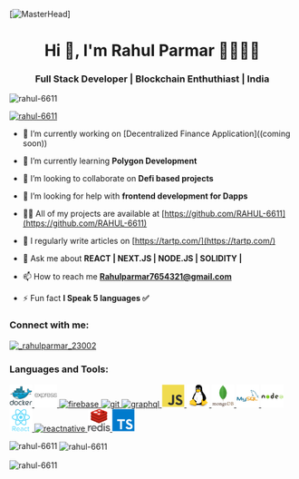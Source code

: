 [![MasterHead](https://ibb.co/ncmFGFV)]
<h1 align="center">Hi 👋, I'm Rahul Parmar 🐱‍🏍🐱‍🏍</h1>
<h3 align="center">Full Stack Developer | Blockchain Enthuthiast | India</h3>

<p align="left"> <img src="https://komarev.com/ghpvc/?username=rahul-6611&label=Profile%20views&color=0e75b6&style=flat" alt="rahul-6611" /> </p>

<p align="left"> <a href="https://github.com/ryo-ma/github-profile-trophy"><img src="https://github-profile-trophy.vercel.app/?username=rahul-6611" alt="rahul-6611" /></a> </p>

- 🔭 I’m currently working on [Decentralized Finance Application]((coming soon))

- 🌱 I’m currently learning **Polygon Development**

- 👯 I’m looking to collaborate on **Defi based projects**

- 🤝 I’m looking for help with **frontend development for Dapps**

- 👨‍💻 All of my projects are available at [https://github.com/RAHUL-6611](https://github.com/RAHUL-6611)

- 📝 I regularly write articles on [https://tartp.com/](https://tartp.com/)

- 💬 Ask me about **REACT | NEXT.JS | NODE.JS | SOLIDITY |**

- 📫 How to reach me **Rahulparmar7654321@gmail.com**

- ⚡ Fun fact **I Speak 5 languages ✅**

<h3 align="left">Connect with me:</h3>
<p align="left">
<a href="https://instagram.com/_rahulparmar_23002" target="blank"><img align="center" src="https://raw.githubusercontent.com/rahuldkjain/github-profile-readme-generator/master/src/images/icons/Social/instagram.svg" alt="_rahulparmar_23002" height="30" width="40" /></a>
</p>

<h3 align="left">Languages and Tools:</h3>
<p align="left"> <a href="https://www.docker.com/" target="_blank" rel="noreferrer"> <img src="https://raw.githubusercontent.com/devicons/devicon/master/icons/docker/docker-original-wordmark.svg" alt="docker" width="40" height="40"/> </a> <a href="https://expressjs.com" target="_blank" rel="noreferrer"> <img src="https://raw.githubusercontent.com/devicons/devicon/master/icons/express/express-original-wordmark.svg" alt="express" width="40" height="40"/> </a> <a href="https://firebase.google.com/" target="_blank" rel="noreferrer"> <img src="https://www.vectorlogo.zone/logos/firebase/firebase-icon.svg" alt="firebase" width="40" height="40"/> </a> <a href="https://git-scm.com/" target="_blank" rel="noreferrer"> <img src="https://www.vectorlogo.zone/logos/git-scm/git-scm-icon.svg" alt="git" width="40" height="40"/> </a> <a href="https://graphql.org" target="_blank" rel="noreferrer"> <img src="https://www.vectorlogo.zone/logos/graphql/graphql-icon.svg" alt="graphql" width="40" height="40"/> </a> <a href="https://developer.mozilla.org/en-US/docs/Web/JavaScript" target="_blank" rel="noreferrer"> <img src="https://raw.githubusercontent.com/devicons/devicon/master/icons/javascript/javascript-original.svg" alt="javascript" width="40" height="40"/> </a> <a href="https://www.linux.org/" target="_blank" rel="noreferrer"> <img src="https://raw.githubusercontent.com/devicons/devicon/master/icons/linux/linux-original.svg" alt="linux" width="40" height="40"/> </a> <a href="https://www.mongodb.com/" target="_blank" rel="noreferrer"> <img src="https://raw.githubusercontent.com/devicons/devicon/master/icons/mongodb/mongodb-original-wordmark.svg" alt="mongodb" width="40" height="40"/> </a> <a href="https://www.mysql.com/" target="_blank" rel="noreferrer"> <img src="https://raw.githubusercontent.com/devicons/devicon/master/icons/mysql/mysql-original-wordmark.svg" alt="mysql" width="40" height="40"/> </a> <a href="https://nodejs.org" target="_blank" rel="noreferrer"> <img src="https://raw.githubusercontent.com/devicons/devicon/master/icons/nodejs/nodejs-original-wordmark.svg" alt="nodejs" width="40" height="40"/> </a> <a href="https://reactjs.org/" target="_blank" rel="noreferrer"> <img src="https://raw.githubusercontent.com/devicons/devicon/master/icons/react/react-original-wordmark.svg" alt="react" width="40" height="40"/> </a> <a href="https://reactnative.dev/" target="_blank" rel="noreferrer"> <img src="https://reactnative.dev/img/header_logo.svg" alt="reactnative" width="40" height="40"/> </a> <a href="https://redis.io" target="_blank" rel="noreferrer"> <img src="https://raw.githubusercontent.com/devicons/devicon/master/icons/redis/redis-original-wordmark.svg" alt="redis" width="40" height="40"/> </a> <a href="https://www.typescriptlang.org/" target="_blank" rel="noreferrer"> <img src="https://raw.githubusercontent.com/devicons/devicon/master/icons/typescript/typescript-original.svg" alt="typescript" width="40" height="40"/> </a> </p>

<p><img align="left" src="https://github-readme-stats.vercel.app/api/top-langs?username=rahul-6611&show_icons=true&locale=en&layout=compact" alt="rahul-6611" /></p>

<p>&nbsp;<img align="center" src="https://github-readme-stats.vercel.app/api?username=rahul-6611&show_icons=true&locale=en" alt="rahul-6611" /></p>

<p><img align="center" src="https://github-readme-streak-stats.herokuapp.com/?user=rahul-6611&" alt="rahul-6611" /></p>
